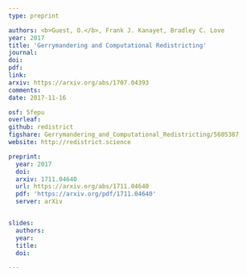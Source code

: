 ```yaml
---
type: preprint

authors: <b>Guest, O.</b>, Frank J. Kanayet, Bradley C. Love
year: 2017
title: 'Gerrymandering and Computational Redistricting'
journal:
doi:
pdf:
link:
arxiv: https://arxiv.org/abs/1707.04393
comments:
date: 2017-11-16

osf: 5fepu
overleaf:
github: redistrict
figshare: Gerrymandering_and_Computational_Redistricting/5605387
website: http://redistrict.science

preprint:
  year: 2017
  doi:
  arxiv: 1711.04640
  url: https://arxiv.org/abs/1711.04640
  pdf: 'https://arxiv.org/pdf/1711.04640'
  server: arXiv


slides:
  authors:  
  year:
  title:
  doi:

---
```


